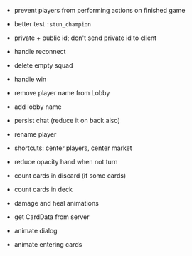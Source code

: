 * prevent players from performing actions on finished game
* better test `:stun_champion` 
* private + public id; don't send private id to client
* handle reconnect
* delete empty squad
* handle win
* remove player name from Lobby
* add lobby name
* persist chat (reduce it on back also)
* rename player

* shortcuts: center players, center market
* reduce opacity hand when not turn
* count cards in discard (if some cards)
* count cards in deck
* damage and heal animations
* get CardData from server
* animate dialog
* animate entering cards
